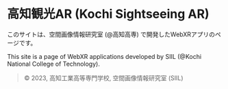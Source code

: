 # 高知観光AR (Kochi Sightseeing AR)

このサイトは、空間画像情報研究室 (@高知高専) で開発したWebXRアプリのページです。

This site is a page of WebXR applications developed by SIIL (@Kochi National College of Technology).

> &copy; 2023, 高知工業高等専門学校, 空間画像情報研究室 (SIIL)
